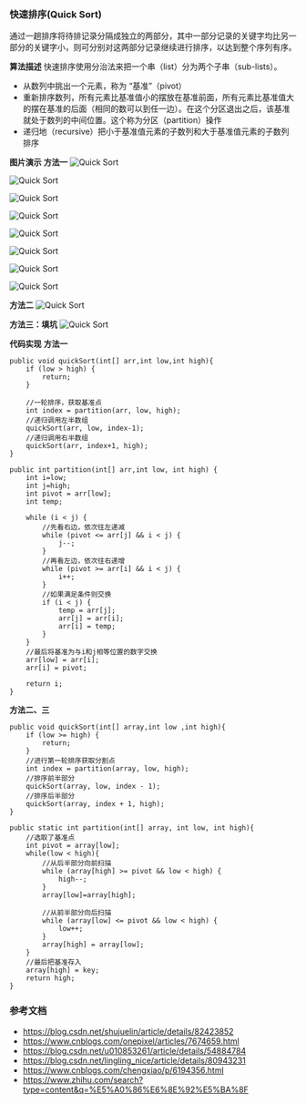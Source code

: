 ### 快速排序(Quick Sort)
通过一趟排序将待排记录分隔成独立的两部分，其中一部分记录的关键字均比另一部分的关键字小，则可分别对这两部分记录继续进行排序，以达到整个序列有序。

**算法描述**
快速排序使用分治法来把一个串（list）分为两个子串（sub-lists）。
* 从数列中挑出一个元素，称为 “基准”（pivot）
* 重新排序数列，所有元素比基准值小的摆放在基准前面，所有元素比基准值大的摆在基准的后面（相同的数可以到任一边）。在这个分区退出之后，该基准就处于数列的中间位置。这个称为分区（partition）操作
* 递归地（recursive）把小于基准值元素的子数列和大于基准值元素的子数列排序

**图片演示**
**方法一**
![Quick Sort](https://img-blog.csdn.net/20150810105856630 "Quick Sort")

![Quick Sort](https://img-blog.csdn.net/20150810105908580 "Quick Sort")

![Quick Sort](https://img-blog.csdn.net/20150810105918502 "Quick Sort")

![Quick Sort](https://img-blog.csdn.net/20150810105928634 "Quick Sort")

![Quick Sort](https://img-blog.csdn.net/20150810105938122 "Quick Sort")

![Quick Sort](https://img-blog.csdn.net/20150810105949306 "Quick Sort")

![Quick Sort](https://img-blog.csdn.net/20150810110000025 "Quick Sort")

![Quick Sort](https://img-blog.csdn.net/20150810110009599 "Quick Sort")


**方法二**
![Quick Sort](https://img-blog.csdn.net/20170205232500000?watermark/2/text/aHR0cDovL2Jsb2cuY3Nkbi5uZXQvdTAxMDg1MzI2MQ==/font/5a6L5L2T/fontsize/400/fill/I0JBQkFCMA==/dissolve/70/gravity/SouthEast "Quick Sort")

**方法三：填坑**
![Quick Sort](https://img-blog.csdn.net/20180707184544296?watermark/2/text/aHR0cHM6Ly9ibG9nLmNzZG4ubmV0L2xpbmdsaW5nX25pY2U=/font/5a6L5L2T/fontsize/400/fill/I0JBQkFCMA==/dissolve/70 "Quick Sort")

**代码实现**
**方法一**
```
public void quickSort(int[] arr,int low,int high){
    if (low > high) {
        return;
    }

    //一轮排序，获取基准点
    int index = partition(arr, low, high);
    //递归调用左半数组
    quickSort(arr, low, index-1);
    //递归调用右半数组
    quickSort(arr, index+1, high);
}

public int partition(int[] arr,int low, int high) {
    int i=low;
    int j=high;
    int pivot = arr[low];
    int temp;

    while (i < j) {
        //先看右边，依次往左递减
        while (pivot <= arr[j] && i < j) {
            j--;
        }
        //再看左边，依次往右递增
        while (pivot >= arr[i] && i < j) {
            i++;
        }
        //如果满足条件则交换
        if (i < j) {
            temp = arr[j];
            arr[j] = arr[i];
            arr[i] = temp;
        }
    }
    //最后将基准为与i和j相等位置的数字交换
    arr[low] = arr[i];
    arr[i] = pivot;

    return i;
}
```

**方法二、三**
```
public void quickSort(int[] array,int low ,int high){
    if (low >= high) {
        return;
    }
    //进行第一轮排序获取分割点
    int index = partition(array, low, high);
    //排序前半部分
    quickSort(array, low, index - 1);
    //排序后半部分
    quickSort(array, index + 1, high);
}

public static int partition(int[] array, int low, int high){
    //选取了基准点
    int pivot = array[low];
    while(low < high){
        //从后半部分向前扫描
        while (array[high] >= pivot && low < high) {
            high--;
        }
        array[low]=array[high];

        //从前半部分向后扫描
        while (array[low] <= pivot && low < high) {
            low++;
        }
        array[high] = array[low];
    }
    //最后把基准存入
    array[high] = key;
    return high;
}
```

### 参考文档
* https://blog.csdn.net/shujuelin/article/details/82423852
* https://www.cnblogs.com/onepixel/articles/7674659.html
* https://blog.csdn.net/u010853261/article/details/54884784
* https://blog.csdn.net/lingling_nice/article/details/80943231
* https://www.cnblogs.com/chengxiao/p/6194356.html
* https://www.zhihu.com/search?type=content&q=%E5%A0%86%E6%8E%92%E5%BA%8F